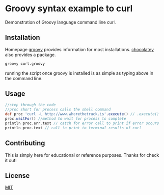 # Groovy syntax example to curl

Demonstration of Groovy language command line curl.

## Installation

Homepage [groovy](https://groovy-lang.org/install.html) provides information for most installations.
[chocolatey]('https://chocolatey.org/packages/groovy') also provides a package.

```bash
groovy curl.groovy
```
running the script once groovy is installed is as simple as typing above in the command line.
## Usage

```groovy
//step through the code
//proc short for process calls the shell command
def proc 'curl -L http://www.wherethetruck.is'.execute() // .execute() is required to kick it off
proc.waitFor() //method to wait for process to complete
println proc.err.text // catch for error call to print if error occurs
println proc.text // call to print to terminal results of curl

```

## Contributing
This is simply here for educational or reference purposes.
Thanks for check it out!


## License
[MIT](https://choosealicense.com/licenses/mit/)
